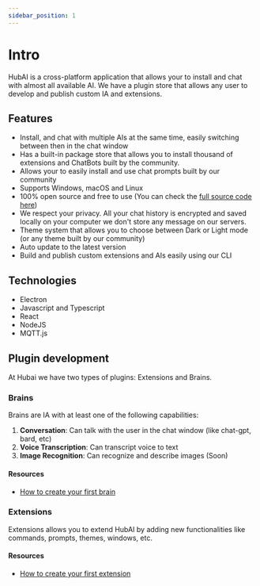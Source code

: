 ```yaml
---
sidebar_position: 1
---
```


# Intro

HubAI is a cross-platform application that allows your to install and chat with almost all available AI.
We have a plugin store that allows any user to develop and publish custom IA and extensions.

## Features
- Install, and chat with multiple AIs at the same time, easily switching between then in the chat window
- Has a built-in package store that allows you to install thousand of extensions and ChatBots built by the community.
- Allows your to easily install and use chat prompts built by our community
- Supports Windows, macOS and Linux
- 100% open source and free to use (You can check the [full source code here](https://github.com/gethubai/hubai-desktop))
- We respect your privacy. All your chat history is encrypted and saved locally on your computer we don't store any message on our servers.
- Theme system that allows you to choose between Dark or Light mode (or any theme built by our community)
- Auto update to the latest version
- Build and publish custom extensions and AIs easily using our CLI

## Technologies
- Electron
- Javascript and Typescript
- React
- NodeJS
- MQTT.js


## Plugin development
At Hubai we have two types of plugins: Extensions and Brains.

### Brains
Brains are IA with at least one of the following capabilities: 
1. **Conversation**: Can talk with the user in the chat window (like chat-gpt, bard, etc)
2. **Voice Transcription**: Can transcript voice to text
3. **Image Recognition**: Can recognize and describe images (Soon) 


#### Resources
- [How to create your first brain](./brains/getting-started)

### Extensions
Extensions allows you to extend HubAI by adding new functionalities like commands, prompts, themes, windows, etc.

#### Resources
- [How to create your first extension](./extensions/getting-started)
